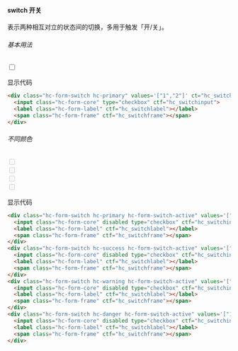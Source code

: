 #### switch 开关
表示两种相互对立的状态间的切换，多用于触发「开/关」。
###### 基本用法
<div class="code-pre">
  <div class="hc-form-switch hc-primary" values='["1","2"]' ct="hc_switch">
    <input class="hc-form-core" type="checkbox" ctf="hc_switchinput">
    <label class="hc-form-label" ctf="hc_switchlabel"></label>
    <span class="hc-form-frame" ctf="hc_switchframe"></span>
  </div>
</div>
<p class="source">显示代码</p>

``` html
<div class="hc-form-switch hc-primary" values='["1","2"]' ct="hc_switch">
  <input class="hc-form-core" type="checkbox" ctf="hc_switchinput">
  <label class="hc-form-label" ctf="hc_switchlabel"></label>
  <span class="hc-form-frame" ctf="hc_switchframe"></span>
</div>
```
###### 不同颜色
<div class="code-pre">
  <div class="hc-form-switch hc-primary hc-form-switch-active" values='["1","2"]' ct="hc_switch">
    <input class="hc-form-core" disabled type="checkbox" ctf="hc_switchinput">
    <label class="hc-form-label" ctf="hc_switchlabel"></label>
    <span class="hc-form-frame" ctf="hc_switchframe"></span>
  </div>
  <div class="hc-form-switch hc-success hc-form-switch-active" values='["1","2"]' ct="hc_switch">
    <input class="hc-form-core" disabled type="checkbox" ctf="hc_switchinput">
    <label class="hc-form-label" ctf="hc_switchlabel"></label>
    <span class="hc-form-frame" ctf="hc_switchframe"></span>
  </div>
  <div class="hc-form-switch hc-warning hc-form-switch-active" values='["1","2"]' ct="hc_switch">
    <input class="hc-form-core" disabled type="checkbox" ctf="hc_switchinput">
    <label class="hc-form-label" ctf="hc_switchlabel"></label>
    <span class="hc-form-frame" ctf="hc_switchframe"></span>
  </div>
  <div class="hc-form-switch hc-danger hc-form-switch-active" values='["1","2"]' ct="hc_switch">
    <input class="hc-form-core" disabled type="checkbox" ctf="hc_switchinput">
    <label class="hc-form-label" ctf="hc_switchlabel"></label>
    <span class="hc-form-frame" ctf="hc_switchframe"></span>
  </div>
</div>
<p class="source">显示代码</p>

``` html
<div class="hc-form-switch hc-primary hc-form-switch-active" values='["1","2"]' ct="hc_switch">
  <input class="hc-form-core" disabled type="checkbox" ctf="hc_switchinput">
  <label class="hc-form-label" ctf="hc_switchlabel"></label>
  <span class="hc-form-frame" ctf="hc_switchframe"></span>
</div>
<div class="hc-form-switch hc-success hc-form-switch-active" values='["1","2"]' ct="hc_switch">
  <input class="hc-form-core" disabled type="checkbox" ctf="hc_switchinput">
  <label class="hc-form-label" ctf="hc_switchlabel"></label>
  <span class="hc-form-frame" ctf="hc_switchframe"></span>
</div>
<div class="hc-form-switch hc-warning hc-form-switch-active" values='["1","2"]' ct="hc_switch">
  <input class="hc-form-core" disabled type="checkbox" ctf="hc_switchinput">
  <label class="hc-form-label" ctf="hc_switchlabel"></label>
  <span class="hc-form-frame" ctf="hc_switchframe"></span>
</div>
<div class="hc-form-switch hc-danger hc-form-switch-active" values='["1","2"]' ct="hc_switch">
  <input class="hc-form-core" disabled type="checkbox" ctf="hc_switchinput">
  <label class="hc-form-label" ctf="hc_switchlabel"></label>
  <span class="hc-form-frame" ctf="hc_switchframe"></span>
</div>
```